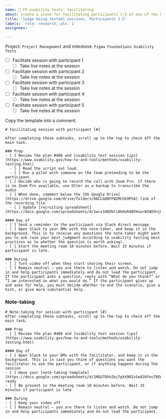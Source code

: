```yaml
---
name: 🧪 FF usability tests: facilitating
about: Create a issue for facilitating participants 1-5 of one of the FF pages.
title: '[page being tested] sessions, Participants 1-5'
labels: 'role: research, pts: 1'
assignees: ''

---
```

Project: `Project Management` and milestone: `Figma Foundations Usability Tests`
- [ ] Facilitate session with participant 1 
  - [ ] Take live notes at the session
- [ ] Facilitate session with participant 2
  - [ ] Take live notes at the session
- [ ] Facilitate session with participant 3 
  - [ ] Take live notes at the session
- [ ] Facilitate session with participant 4 
  - [ ] Take live notes at the session
- [ ] Facilitate session with participant 5 
  - [ ] Take live notes at the session

Copy the template into a comment.

```
# Facilitating session with participant [#]

After completing these subtasks, scroll up to the top to check off the main task.

### Prep
- [ ] Review the plan #406 and [usability test session tips](https://www.usability.gov/how-to-and-tools/methods/usability-testing.html)
  - [ ] Read the script out loud. 
  - [ ] Run a pilot with someone on the team pretending to be the participant.
- [ ] Decide who is going to record the call with Zoom Pro. If there is no Zoom Pro available, use Otter as a backup to transcribe the audio
- [ ] When done, comment below the [DS Google Drive](https://drive.google.com/drive/folders/0ACLGQ8FFW2MCUk9PVA) link of the recording file
  - [ ] Update [recruiting spreadsheet](https://docs.google.com/spreadsheets/d/1wrx3dQXbti8kHvRdQFHuarW34DVnj0LNBs5nr3HDfBg)

#### Day of
- [ ] Send a reminder to the participant via Slack direct message.
- [ ] Open Slack to your DMs with the note-taker, and keep it in the background. This is to receive any questions the note-taker might want you to ask (use your best judgment according to usability testing best practices as to whether the question is worth asking).
- [ ] Start the meeting room 10 minutes before. Wait 15 minutes if participant is late.

### During
- [ ] Turn video off when they start sharing their screen.
- [ ] Remain neutral – you are there to listen and watch. Do not jump in and help participants immediately and do not lead the participant. If the participant asks a question, reply with “What do you think?” or “I am interested in what you would do.” If the participant gives up and asks for help, you must decide whether to end the scenario, give a hint, or give more substantial help.
```
### Note-taking
```
# Note-taking for session with participant [#]
After completing these subtasks, scroll up to the top to check off the main task.

### Prep
- [ ] Review the plan #406 and [usability test session tips](https://www.usability.gov/how-to-and-tools/methods/usability-testing.html)

#### Day of
- [ ] Open Slack to your DMs with the facilitator, and keep it in the background. This is in case you think of questions you want the facilitator to ask the participant, or if anything happens during the session
- [ ] Have your [note-taking template](https://docs.google.com/spreadsheets/d/1MGU7DhhZmj7pkX9RIv5e8JUfnu78EWPU) ready
- [ ] Be present in the meeting room 10 minutes before. Wait 15 minutes if participant is late

### During
- [ ] Keep your video off
- [ ] Remain neutral – you are there to listen and watch. Do not jump in and help participants immediately and do not lead the participant.
```

